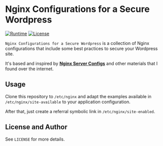 # Nginx Configurations for a Secure Wordpress
[![Runtime][runtime-badge]][nginx-runtime-url]
[![License][license-badge]][nginx-license-url]

`Nginx Configurations for a Secure Wordpress` is a collection of Nginx configurations that include some best practices to secure your Wordpress site.

It's based and inspired by [**Nginx Server Configs**][h5bp-server-configs-nginx] and other materials that I found over the internet.

## Usage

Clone this repository to `/etc/nginx` and adapt the examples available in `/etc/nginx/site-available` to your application configuration.

After that, just create a referral symbolic link in `/etc/nginx/site-enabled`.

## License and Author

See `LICENSE` for more details.

   [h5bp-server-configs-nginx]: https://github.com/h5bp/server-configs-nginx
   [nginx-runtime-url]: https://github.com/amalucelli/nginx-config-wordpress
   [nginx-license-url]: https://github.com/amalucelli/nginx-config-wordpress/blob/master/LICENSE
   [license-badge]: https://img.shields.io/badge/license-mit-757575.svg?style=flat-square
   [runtime-badge]: https://img.shields.io/badge/runtime-nginx-orange.svg?style=flat-square
